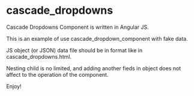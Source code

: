 # cascade_dropdowns
Cascade Dropdowns Component is written in Angular JS.


This is an example of use cascade_dropdown_component with fake data.


JS object (or JSON) data file should be in format like in cascade_dropdowns.html.

       
Nesting child is no limited, and adding another fieds in object does not affect to the operation of the component.

Enjoy!
